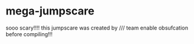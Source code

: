 # mega-jumpscare
sooo scary!!!!
this jumpscare was created by /// team 
enable obsufcation before compiling!!!
